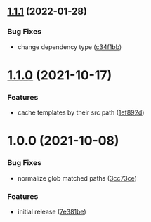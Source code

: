 ## [1.1.1](https://github.com/soufyakoub/laravel-mix-manifest-paths/compare/v1.1.0...v1.1.1) (2022-01-28)


### Bug Fixes

* change dependency type ([c34f1bb](https://github.com/soufyakoub/laravel-mix-manifest-paths/commit/c34f1bbff86f54ebff3af038b43c049c15b2a055))

# [1.1.0](https://github.com/soufyakoub/laravel-mix-manifest-paths/compare/v1.0.0...v1.1.0) (2021-10-17)


### Features

* cache templates by their src path ([1ef892d](https://github.com/soufyakoub/laravel-mix-manifest-paths/commit/1ef892dec9e2edc07e3df67c54ec730153ced3f4))

# 1.0.0 (2021-10-08)


### Bug Fixes

* normalize glob matched paths ([3cc73ce](https://github.com/soufyakoub/laravel-mix-manifest-paths/commit/3cc73ce0ef0e54c92db4069d29dda07bc97a7ecf))


### Features

* initial release ([7e381be](https://github.com/soufyakoub/laravel-mix-manifest-paths/commit/7e381be7f81d566f8c222a81f0bc3d882a5a0f67))
